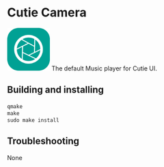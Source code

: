 # Cutie Camera
<img src="cutie-camera.svg" width="100px">
The default Music player for Cutie UI.

## Building and installing

```
qmake
make
sudo make install
```

## Troubleshooting
None